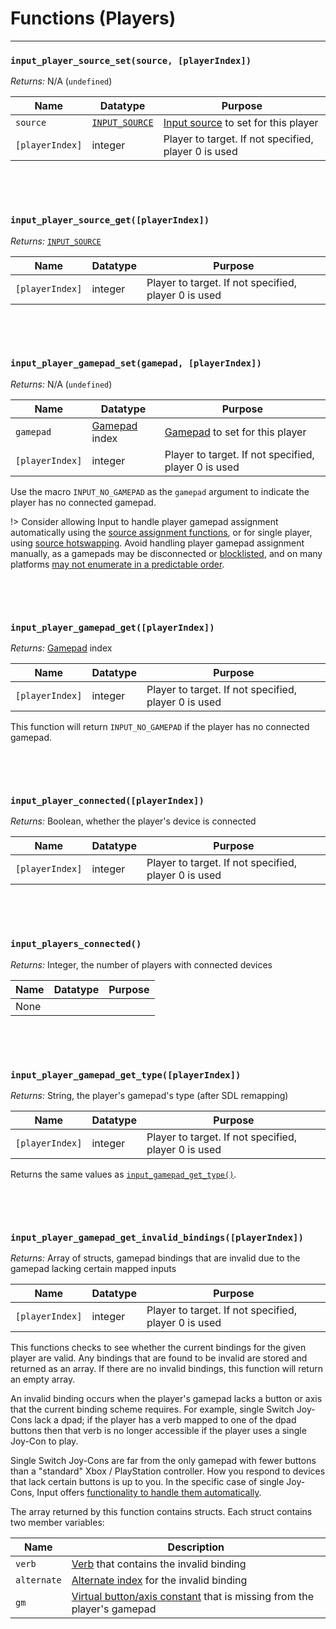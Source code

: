 # Functions (Players)

---

### `input_player_source_set(source, [playerIndex])`

*Returns:* N/A (`undefined`)

|Name           |Datatype                 |Purpose                                             |
|---------------|-------------------------|----------------------------------------------------|
|`source`       |[`INPUT_SOURCE`](Input-Sources)|[Input source](Input-Sources) to set for this player      |
|`[playerIndex]`|integer                  |Player to target. If not specified, player 0 is used|

&nbsp;

&nbsp;

### `input_player_source_get([playerIndex])`

*Returns:* [`INPUT_SOURCE`](Input-Sources)

|Name           |Datatype                 |Purpose                                             |
|---------------|-------------------------|----------------------------------------------------|
|`[playerIndex]`|integer                  |Player to target. If not specified, player 0 is used|

&nbsp;

&nbsp;

### `input_player_gamepad_set(gamepad, [playerIndex])`

*Returns:* N/A (`undefined`)

|Name           |Datatype|Purpose                                             |
|---------------|--------|----------------------------------------------------|
|`gamepad`      |[Gamepad](https://docs2.yoyogames.com/source/_build/3_scripting/4_gml_reference/controls/gamepad%20input/index.html) index|[Gamepad](https://docs2.yoyogames.com/source/_build/3_scripting/4_gml_reference/controls/gamepad%20input/index.html) to set for this player|
|`[playerIndex]`|integer |Player to target. If not specified, player 0 is used|

Use the macro `INPUT_NO_GAMEPAD` as the `gamepad` argument to indicate the player has no connected gamepad.

!> Consider allowing Input to handle player gamepad assignment automatically using the [source assignment functions](Functions-(Source-Assignment)), or for single player, using [source hotswapping](Functions-(Source-Assignment)?id=input_source_hotswap_tickplayerindex). Avoid handling player gamepad assignment manually, as a gamepads may be disconnected or [blocklisted](Controller-Mapping?id=controller-blacklist), and on many platforms [may not enumerate in a predictable order](Device-Quirks?id=gamepad).

&nbsp;

&nbsp;

### `input_player_gamepad_get([playerIndex])`

*Returns:* [Gamepad](https://docs2.yoyogames.com/source/_build/3_scripting/4_gml_reference/controls/gamepad%20input/index.html) index

|Name           |Datatype|Purpose                                             |
|---------------|--------|----------------------------------------------------|
|`[playerIndex]`|integer |Player to target. If not specified, player 0 is used|

This function will return `INPUT_NO_GAMEPAD` if the player has no connected gamepad.

&nbsp;

&nbsp;

### `input_player_connected([playerIndex])`

*Returns:* Boolean, whether the player's device is connected

|Name           |Datatype|Purpose                                             |
|---------------|--------|----------------------------------------------------|
|`[playerIndex]`|integer |Player to target. If not specified, player 0 is used|

&nbsp;

&nbsp;

### `input_players_connected()`

*Returns:* Integer, the number of players with connected devices

|Name|Datatype|Purpose|
|----|--------|-------|
|None|        |       |

&nbsp;

&nbsp;

### `input_player_gamepad_get_type([playerIndex])`

*Returns:* String, the player's gamepad's type (after SDL remapping)

|Name           |Datatype|Purpose                                             |
|---------------|--------|----------------------------------------------------|
|`[playerIndex]`|integer |Player to target. If not specified, player 0 is used|

Returns the same values as [`input_gamepad_get_type()`](Functions-(Gamepad)#input_gamepad_get_typegamepadindex).

&nbsp;

&nbsp;

### `input_player_gamepad_get_invalid_bindings([playerIndex])`

*Returns:* Array of structs, gamepad bindings that are invalid due to the gamepad lacking certain mapped inputs

|Name           |Datatype|Purpose                                             |
|---------------|--------|----------------------------------------------------|
|`[playerIndex]`|integer |Player to target. If not specified, player 0 is used|

This functions checks to see whether the current bindings for the given player are valid. Any bindings that are found to be invalid are stored and returned as an array. If there are no invalid bindings, this function will return an empty array.

An invalid binding occurs when the player's gamepad lacks a button or axis that the current binding scheme requires. For example, single Switch Joy-Cons lack a dpad; if the player has a verb mapped to one of the dpad buttons then that verb is no longer accessible if the player uses a single Joy-Con to play.

Single Switch Joy-Cons are far from the only gamepad with fewer buttons than a "standard" Xbox / PlayStation controller. How you respond to devices that lack certain buttons is up to you. In the specific case of single Joy-Cons, Input offers [functionality to handle them automatically](Functions-(Default-Bindings)#input_default_joycon_buttonbutton-verb-alternate).

The array returned by this function contains structs. Each struct contains two member variables:

|Name       |Description                                                                                                                                                                        |
|-----------|-----------------------------------------------------------------------------------------------------------------------------------------------------------------------------------|
|`verb`     |[Verb](https://www.jujuadams.com/Input/#/3.5/Verbs-and-Alternate-Bindings) that contains the invalid binding                                                                       |
|`alternate`|[Alternate index](https://www.jujuadams.com/Input/#/3.5/Verbs-and-Alternate-Bindings) for the invalid binding                                                                      |
|`gm`       |[Virtual button/axis constant](https://docs2.yoyogames.com/source/_build/3_scripting/4_gml_reference/controls/gamepad%20input/index.html) that is missing from the player's gamepad|
